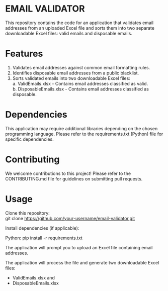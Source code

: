 # EMAIL VALIDATOR
This repository contains the code for an application that validates email addresses from an uploaded Excel file and sorts them into two separate downloadable Excel files: valid emails and disposable emails.

# Features
1. Validates email addresses against common email formatting rules.  
2. Identifies disposable email addresses from a public blacklist.
3. Sorts validated emails into two downloadable Excel files:<br>
   a. ValidEmails.xlsx - Contains email addresses classified as valid.<br>
   b. DisposableEmails.xlsx - Contains email addresses classified as disposable.<br>

# Dependencies
This application may require additional libraries depending on the chosen programming language. Please refer to the requirements.txt (Python) file for specific dependencies.<br>

# Contributing
We welcome contributions to this project! Please refer to the CONTRIBUTING.md file for guidelines on submitting pull requests.<br>

# Usage
Clone this repository:<br>
git clone <https://github.com/your-username/email-validator.git>

Install dependencies (if applicable):

Python: pip install -r requirements.txt <br>

The application will prompt you to upload an Excel file containing email addresses.

The application will process the file and generate two downloadable Excel files: <br>
- ValidEmails.xlsx  and<br>
- DisposableEmails.xlsx
